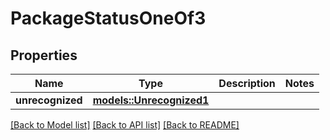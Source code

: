 # PackageStatusOneOf3

## Properties

Name | Type | Description | Notes
------------ | ------------- | ------------- | -------------
**unrecognized** | [**models::Unrecognized1**](Unrecognized1.md) |  | 

[[Back to Model list]](../README.md#documentation-for-models) [[Back to API list]](../README.md#documentation-for-api-endpoints) [[Back to README]](../README.md)


